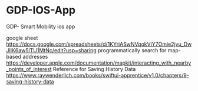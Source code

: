 # GDP-IOS-App
GDP- Smart Mobility ios app

google sheet  https://docs.google.com/spreadsheets/d/1KYriASwNVqokViY7Omie2jvu_DwJIlK6aw5lTU1MtNc/edit?usp=sharing
programmatically search for map-based addresses  https://developer.apple.com/documentation/mapkit/interacting_with_nearby_points_of_interest
Reference for Saving History Data  https://www.raywenderlich.com/books/swiftui-apprentice/v1.0/chapters/9-saving-history-data
